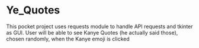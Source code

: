 # Ye_Quotes
This pocket project uses requests module to handle API requests and tkinter as GUI. User will be able to see Kanye Quotes (he actually said those), chosen randomly, when the Kanye emoji is clicked
